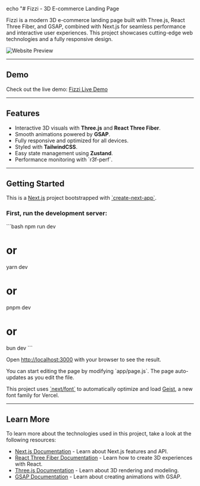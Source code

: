 echo "# Fizzi - 3D E-commerce Landing Page

Fizzi is a modern 3D e-commerce landing page built with Three.js, React Three Fiber, and GSAP, combined with Next.js for seamless performance and interactive user experiences. This project showcases cutting-edge web technologies and a fully responsive design.

![Website Preview](https://fizzi-3d-ecommerce-landing.vercel.app/Screenshot.png)

---

## Demo

Check out the live demo: [Fizzi Live Demo](https://fizzi-3d-ecommerce-landing.vercel.app/)

---

## Features

- Interactive 3D visuals with **Three.js** and **React Three Fiber**.
- Smooth animations powered by **GSAP**.
- Fully responsive and optimized for all devices.
- Styled with **TailwindCSS**.
- Easy state management using **Zustand**.
- Performance monitoring with \`r3f-perf\`.

---

## Getting Started

This is a [Next.js](https://nextjs.org) project bootstrapped with [\`create-next-app\`](https://github.com/vercel/next.js/tree/canary/packages/create-next-app).

### First, run the development server:

\`\`\`bash
npm run dev

# or

yarn dev

# or

pnpm dev

# or

bun dev
\`\`\`

Open [http://localhost:3000](http://localhost:3000) with your browser to see the result.

You can start editing the page by modifying \`app/page.js\`. The page auto-updates as you edit the file.

This project uses [\`next/font\`](https://nextjs.org/docs/app/building-your-application/optimizing/fonts) to automatically optimize and load [Geist](https://vercel.com/font), a new font family for Vercel.

---

## Learn More

To learn more about the technologies used in this project, take a look at the following resources:

- [Next.js Documentation](https://nextjs.org/docs) - Learn about Next.js features and API.
- [React Three Fiber Documentation](https://docs.pmnd.rs/react-three-fiber/getting-started) - Learn how to create 3D experiences with React.
- [Three.js Documentation](https://threejs.org/docs/index.html) - Learn about 3D rendering and modeling.
- [GSAP Documentation](https://greensock.com/docs/) - Learn about creating animations with GSAP.

